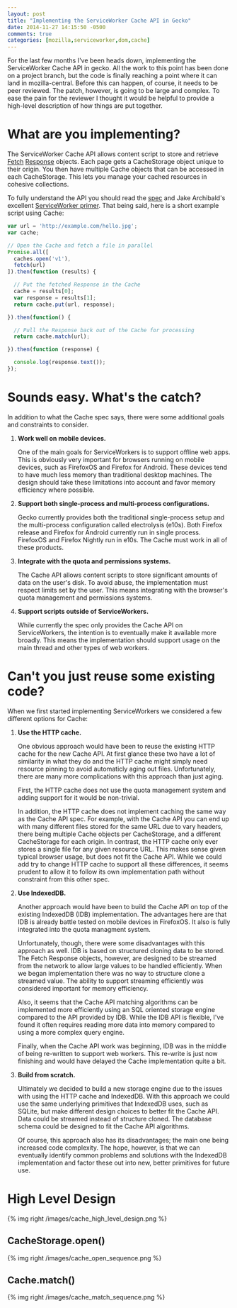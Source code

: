 ```yaml
---
layout: post
title: "Implementing the ServiceWorker Cache API in Gecko"
date: 2014-11-27 14:15:50 -0500
comments: true
categories: [mozilla,serviceworker,dom,cache]
---
```

For the last few months I've been heads down, implementing the ServiceWorker
Cache API in gecko.  All the work to this point has been done on a project
branch, but the code is finally reaching a point where it can land in
mozilla-central.  Before this can happen, of course, it needs to be peer
reviewed.  The patch, however, is going to be large and complex.  To
ease the pain for the reviewer I thought it would be helpful to provide a
high-level description of how things are put together.

<!--more-->

What are you implementing?
==========================
The ServiceWorker Cache API allows content script to store and retrieve
[Fetch][fetch] [Response][response] objects.  Each page gets a CacheStorage
object unique to their origin.  You then have multiple Cache objects that can
be accessed in each CacheStorage.  This lets you manage your cached resources in
cohesive collections.

To fully understand the API you should read the [spec][cache] and Jake
Archibald's excellent [ServiceWorker primer][primer].  That being said, here is a
short example script using Cache:

```javascript
var url = 'http://example.com/hello.jpg';
var cache;

// Open the Cache and fetch a file in parallel
Promise.all([
  caches.open('v1'),
  fetch(url)
]).then(function (results) {

  // Put the fetched Response in the Cache
  cache = results[0];
  var response = results[1];
  return cache.put(url, response);

}).then(function() {

  // Pull the Response back out of the Cache for processing
  return cache.match(url);

}).then(function (response) {

  console.log(response.text());
});
```

Sounds easy. What's the catch?
==============================
In addition to what the Cache spec says, there were some additional goals and
constraints to consider.

1. **Work well on mobile devices.**

    One of the main goals for ServiceWorkers is to support offline web apps.
    This is obviously very important for browsers running on mobile devices,
    such as FirefoxOS and Firefox for Android.  These devices tend to have much
    less memory than traditional desktop machines.  The design should take
    these limitations into account and favor memory efficiency where possible.

2. **Support both single-process and multi-process configurations.**

    Gecko currently provides both the traditional single-process setup and the
    multi-process configuration called electrolysis (e10s).  Both Firefox
    release and Firefox for Android currently run in single process. FirefoxOS
    and Firefox Nightly run in e10s.  The Cache must work in all of these
    products.

3. **Integrate with the quota and permissions systems.**

    The Cache API allows content scripts to store significant amounts of data
    on the user's disk.  To avoid abuse, the implementation must respect limits
    set by the user. This means integrating with the browser's quota management
    and permissions systems.

4. **Support scripts outside of ServiceWorkers.**

    While currently the spec only provides the Cache API on ServiceWorkers, the
    intention is to eventually make it available more broadly.  This means the
    implementation should support usage on the main thread and other types of
    web workers.

Can't you just reuse some existing code?
========================================
When we first started implementing ServiceWorkers we considered a few
different options for Cache:

1. **Use the HTTP cache.**

    One obvious approach would have been to reuse the existing HTTP cache for
    the new Cache API.  At first glance these two have a lot of similarity in
    what they do and the HTTP cache might simply need resource pinning to avoid
    automaticly aging out files.  Unfortunately, there are many more
    complications with this approach than just aging.

    First, the HTTP cache does not use the quota management system and adding
    support for it would be non-trivial.

    In addition, the HTTP cache does not implement caching the same way as the
    Cache API spec.  For example, with the Cache API you can end up with many
    different files stored for the same URL due to vary headers, there being
    multiple Cache objects per CacheStorage, and a different CacheStorage for
    each origin.  In contrast, the HTTP cache only ever stores a single file for
    any given resource URL.  This makes sense given typical browser usage, but
    does not fit the Cache API.  While we could add try to change HTTP cache to
    support all these differences, it seems prudent to allow it to follow its
    own implementation path without constraint from this other spec.

2. **Use IndexedDB.**

    Another approach would have been to build the Cache API on top of the
    existing IndexedDB (IDB) implementation.  The advantages here are that IDB
    is already battle tested on mobile devices in FirefoxOS.  It also is
    fully integrated into the quota managment system.

    Unfortunately, though, there were some disadvantages with this approach
    as well.  IDB is based on structured cloning data to be stored.  The Fetch
    Response objects, however, are designed to be streamed from the network to
    allow large values to be handled efficiently.  When we began implementation
    there was no way to structure clone a streamed value.  The ability to support
    streaming efficiently was considered important for memory efficiency.

    Also, it seems that the Cache API matching algorithms can be implemented
    more efficiently using an SQL oriented storage engine compared to the API
    provided by IDB.  While the IDB API is flexible, I've found it often
    requires reading more data into memory compared to using a more complex
    query engine.

    Finally, when the Cache API work was beginning, IDB was in the middle of
    being re-written to support web workers.  This re-write is just now
    finishing and would have delayed the Cache implementation quite a bit.

3. **Build from scratch.**

    Ultimately we decided to build a new storage engine due to the issues
    with using the HTTP cache and IndexedDB.  With this approach we could
    use the same underlying primitives that IndexedDB uses, such as SQLite,
    but make different design choices to better fit the Cache API.  Data
    could be streamed instead of structure cloned.  The database schema
    could be designed to fit the Cache API algorithms.

    Of course, this approach also has its disadvantages; the main one being
    increased code complexity.  The hope, however, is that we can eventually
    identify common problems and solutions with the IndexedDB implementation
    and factor these out into new, better primitives for future use.

High Level Design
=================

{% img right /images/cache_high_level_design.png %}

CacheStorage.open()
-------------------
{% img right /images/cache_open_sequence.png %}

Cache.match()
-------------
{% img right /images/cache_match_sequence.png %}

[fetch]: https://fetch.spec.whatwg.org/
[response]: https://fetch.spec.whatwg.org/#response-class
[cache]: https://slightlyoff.github.io/ServiceWorker/spec/service_worker/index.html#cache-objects
[primer]: http://jakearchibald.com/2014/service-worker-first-draft/
